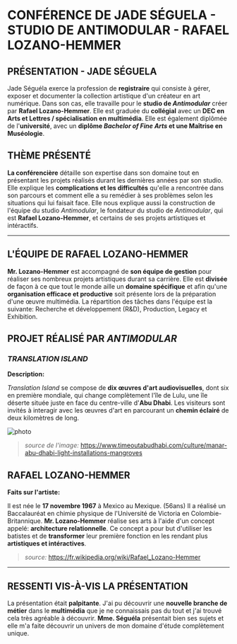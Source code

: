 # CONFÉRENCE DE JADE SÉGUELA - STUDIO DE ANTIMODULAR - RAFAEL LOZANO-HEMMER

## PRÉSENTATION - JADE SÉGUELA

Jade Séguéla exerce la profession de **registraire** qui consiste à gérer, exposer et documenter la collection artistique d'un créateur en art numérique. Dans son cas, elle travaille pour le **studio de *Antimodular*** créer par **Rafael Lozano-Hemmer**. Elle est graduée du **collégial** avec un **DEC en Arts et Lettres / spécialisation en multimédia**. Elle est également diplômée de l'**université**, avec un **diplôme *Bachelor of Fine Arts* et une Maîtrise en Muséologie**.

## THÈME PRÉSENTÉ

**La conférencière** détaille son expertise dans son domaine tout en présentant les projets réalisés durant les dernières années par son studio. Elle explique les **complications et les difficultés** qu'elle a rencontrée dans son parcours et comment elle a su remédier à ses problèmes selon les situations qui lui faisait face. Elle nous explique aussi la construction de l'équipe du studio *Antimodular*, le fondateur du studio de *Antimodular*, qui est **Rafael Lozano-Hemmer**, et certains de ses projets artistiques et intéractifs.

-------------------------------------

## L'ÉQUIPE DE RAFAEL LOZANO-HEMMER

**Mr. Lozano-Hemmer** est accompagné de **son équipe de gestion** pour réaliser ses nombreux projets artistiques durant sa carrière. Elle est **divisée** de façon à ce que tout le monde aille un **domaine spécifique** et afin qu'une **organisation efficace et productive** soit présente lors de la préparation d'une œuvre multimédia. La répartition des tâches dans l'équipe est la suivante: Recherche et développement (R&D), Production, Legacy et Exhibition.

## PROJET RÉALISÉ PAR *ANTIMODULAR*

### *TRANSLATION ISLAND*

**Description:**

*Translation Island* se compose de **dix œuvres d'art audiovisuelles**, dont six en première mondiale, qui change complètement l'île de Lulu, une île déserte située juste en face du centre-ville d'**Abu Dhabi**. Les visiteurs sont invités à interagir avec les œuvres d'art en parcourant un **chemin éclairé** de deux kilomètres de long.

![photo](media/translation_island_chemin.jpg)

> *source de l'image:* https://www.timeoutabudhabi.com/culture/manar-abu-dhabi-light-installations-mangroves

## RAFAEL LOZANO-HEMMER

**Faits sur l'artiste:**

Il est née le **17 novembre 1967** à Mexico au Mexique. (56ans)
Il a réalisé un Baccalauréat en chimie physique de l'Université de Victoria en Colombie-Britannique.
**Mr. Lozano-Hemmer** réalise ses arts à l'aide d'un concept appelé: **architecture relationnelle**. Ce concept a pour but d'utiliser les batistes et de **transformer** leur première fonction en les rendant plus **artistiques et intéractives**.

> *source:* https://fr.wikipedia.org/wiki/Rafael_Lozano-Hemmer
-------------------------------------

## RESSENTI VIS-À-VIS LA PRÉSENTATION

La présentation était **palpitante**. J'ai pu découvrir une **nouvelle branche de métier** dans le **multimédia** que je ne connaissais pas du tout et j'ai trouvé cela très agréable à découvrir. **Mme. Séguéla** présentait bien ses sujets et elle m'a faite découvrir un univers de mon domaine d'étude complètement unique.

